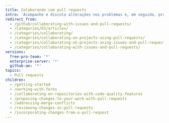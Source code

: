 ```yaml
---
title: Colaborando com pull requests
intro: 'Acompanhe e discuta alterações nos problemas e, em seguida, proponha e revise alterações em pull requests.'
redirect_from:
  - /github/collaborating-with-issues-and-pull-requests/
  - /categories/63/articles/
  - /categories/collaborating/
  - /categories/collaborating-on-projects-using-pull-requests/
  - /categories/collaborating-on-projects-using-issues-and-pull-requests/
  - /categories/collaborating-with-issues-and-pull-requests/
versions:
  free-pro-team: '*'
  enterprise-server: '*'
  github-ae: '*'
topics:
  - Pull requests
children:
  - /getting-started
  - /working-with-forks
  - /collaborating-on-repositories-with-code-quality-features
  - /proposing-changes-to-your-work-with-pull-requests
  - /addressing-merge-conflicts
  - /reviewing-changes-in-pull-requests
  - /incorporating-changes-from-a-pull-request
---
```


